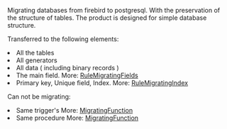 Migrating databases from firebird to postgresql. With the preservation of the structure of tables. The product is designed for simple database structure.

Transferred to the following elements:
<li> All the tables<br>
<li> All generators<br>
<li> All data ( including binary records )<br>
<li> The main field. More: <a href='http://code.google.com/p/fb2psql/wiki/RuleMigratingFields'>RuleMigratingFields</a>
<li> Primary key, Unique field, Index. More: <a href='http://code.google.com/p/fb2psql/wiki/RuleMigratingIndex'>RuleMigratingIndex</a>

Can not be migrating:<br>
<li> Same trigger's More: <a href='http://code.google.com/p/fb2psql/wiki/MigratingFunction'>MigratingFunction</a>
<li> Same procedure More: <a href='http://code.google.com/p/fb2psql/wiki/MigratingFunction'>MigratingFunction</a>

